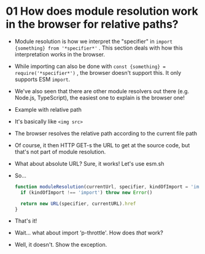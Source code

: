 # 01 How does module resolution work in the browser for relative paths?

- Module resolution is how we interpret the "specifier" in `import {something} from '*specifier*'` . This section deals with how this interpretation works in the browser.

- While importing can also be done with `const {something} = require('*specifier*')` , the browser doesn't support this. It only supports ESM `import`.

- We've also seen that there are other module resolvers out there (e.g. Node.js, TypeScript), the easiest one to explain is the browser one!

- Example with relative path

- It's basically like `<img src>`

- The browser resolves the relative path according to the current file path

- Of course, it then HTTP GET-s the URL to get at the source code, but that's not part of module resolution.

- What about absolute URL? Sure, it works! Let's use esm.sh

- So...

  ```jsx
  function moduleResolution(currentUrl, specifier, kindOfImport = 'import') {
    if (kindOfImport !== 'import') throw new Error()

    return new URL(specifier, currentURL).href
  }
  ```

- That's it!

- Wait... what about import ‘p-throttle'. How does _that_ work?

- Well, it doesn't. Show the exception.
